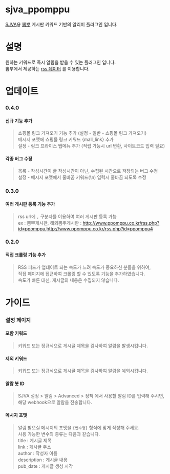 # sjva_ppomppu
[SJVA](https://sjva.me/)용 [뽐뿌](http://www.ppomppu.co.kr/zboard/zboard.php?id=ppomppu) 게시판 키워드 기반의 알리미 플러그인 입니다.

# 설명
원하는 키워드로 즉시 알림을 받을 수 있는 플러그인 입니다.  
뽐뿌에서 제공하는 [rss 데이터](http://www.ppomppu.co.kr/rss.php?id=ppomppu) 를 이용합니다.

# 업데이트
### 0.4.0
#### 신규 기능 추가
> 쇼핑몰 링크 가져오기 기능 추가 (설정 - 일반 - 쇼핑몰 링크 가져오기)  
> 메시지 포맷에 쇼핑몰 링크 키워드 {mall_link} 추가  
> 설정 - 링크 프라이스 탭메뉴 추가 (적립 가능시 url 변환, 사이트코드 입력 필요)  
#### 각종 버그 수정
> 목록 - 작성시간이 글 작성시간이 아닌, 수집된 시간으로 저장되는 버그 수정  
> 설정 - 메시지 포맷에서 줄바꿈 키워드(\n) 입력시 줄바꿈 되도록 수정  

### 0.3.0
#### 여러 게시판 등록 기능 추가
> rss url에 `,` 구분자를 이용하여 여러 게시판 등록 가능  
> ex : 뽐뿌게시판, 해외뽐뿌게시판 : http://www.ppomppu.co.kr/rss.php?id=ppomppu,http://www.ppomppu.co.kr/rss.php?id=ppomppu4

### 0.2.0
#### 직접 크롤링 기능 추가
> RSS 피드가 업데이트 되는 속도가 느려 속도가 중요하신 분들을 위하여,  
> 직접 페이지에 접근하여 크롤링 할 수 있도록 기능을 추가하였습니다.  
> 속도가 빠른 대신, 게시글의 내용은 수집되지 않습니다.

# 가이드
### 설정 페이지  
#### 포함 키워드  
> 키워드 또는 정규식으로 게시글 제목을 검사하여 알람을 발생시킵니다.  
#### 제외 키워드  
> 키워드 또는 정규식으로 게시글 제목을 검사하여 알람을 예외시킵니다.  
#### 알람 봇 ID
> SJVA 설정 > 알림 > Advanced > 정책 에서 사용할 알림 ID를 입력해 주시면, 해당 webhook으로 알람을 전송합니다.  
#### 메시지 포맷
> 알림 받으실 메시지의 포맷을 `{변수명}` 형식에 맞게 작성해 주세요.    
> 사용 가능한 변수의 종류는 다음과 같습니다.  
> title : 게시글 제목  
> link : 게시글 주소  
> author : 작성자 이름  
> description : 게시글 내용  
> pub_date : 게시글 생성 시각  

